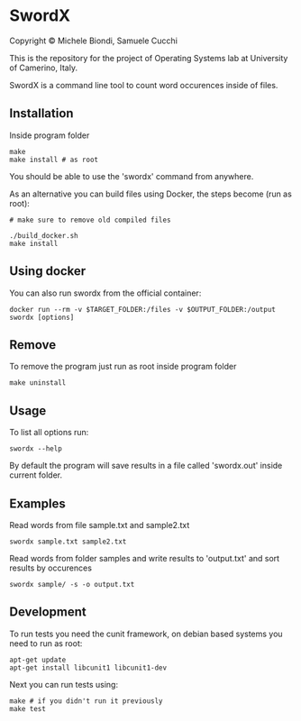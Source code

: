 # SwordX

Copyright © Michele Biondi, Samuele Cucchi

This is the repository for the project of Operating Systems lab at University of Camerino, Italy.

SwordX is a command line tool to count word occurences inside of files.

## Installation
Inside program folder

```shell
make
make install # as root
```

You should be able to use the 'swordx' command from anywhere.

As an alternative you can build files using Docker, the steps become (run as root):
```shell
# make sure to remove old compiled files

./build_docker.sh
make install
```

## Using docker
You can also run swordx from the official container:
```shell
docker run --rm -v $TARGET_FOLDER:/files -v $OUTPUT_FOLDER:/output swordx [options] 
```

## Remove

To remove the program just run as root inside program folder

```shell
make uninstall
```

## Usage

To list all options run:

```shell
swordx --help
```
By default the program will save results in a file called 'swordx.out' inside current folder.

## Examples

Read words from file sample.txt and sample2.txt
```shell
swordx sample.txt sample2.txt
```

Read words from folder samples and write results to 'output.txt' and sort results by occurences
```shell
swordx sample/ -s -o output.txt
```

## Development
To run tests you need the cunit framework, on debian based systems you need to run as root:

```shell
apt-get update
apt-get install libcunit1 libcunit1-dev
```

Next you can run tests using:
```shell
make # if you didn't run it previously
make test
```
